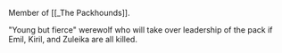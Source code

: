 Member of [[_The Packhounds]].

"Young but fierce" werewolf who will take over leadership of the pack if Emil, Kiril, and Zuleika are all killed.